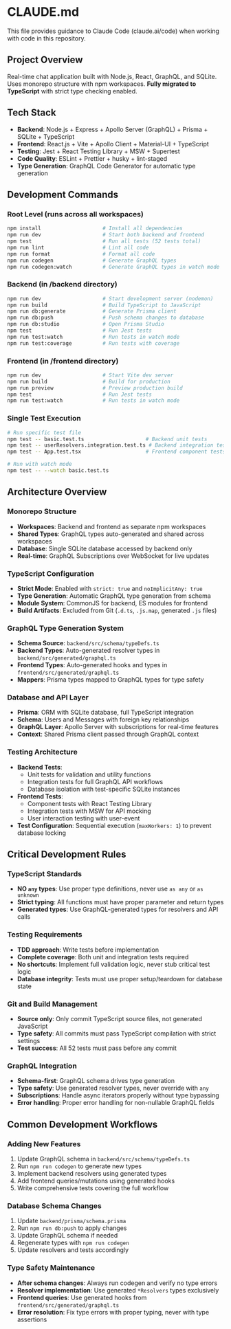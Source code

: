 # CLAUDE.md

This file provides guidance to Claude Code (claude.ai/code) when working with code in this repository.

## Project Overview

Real-time chat application built with Node.js, React, GraphQL, and SQLite. Uses monorepo structure with npm workspaces. **Fully migrated to TypeScript** with strict type checking enabled.

## Tech Stack

- **Backend**: Node.js + Express + Apollo Server (GraphQL) + Prisma + SQLite + TypeScript
- **Frontend**: React.js + Vite + Apollo Client + Material-UI + TypeScript
- **Testing**: Jest + React Testing Library + MSW + Supertest
- **Code Quality**: ESLint + Prettier + husky + lint-staged
- **Type Generation**: GraphQL Code Generator for automatic type generation

## Development Commands

### Root Level (runs across all workspaces)
```bash
npm install                    # Install all dependencies
npm run dev                    # Start both backend and frontend
npm test                       # Run all tests (52 tests total)
npm run lint                   # Lint all code
npm run format                 # Format all code
npm run codegen                # Generate GraphQL types
npm run codegen:watch          # Generate GraphQL types in watch mode
```

### Backend (in /backend directory)
```bash
npm run dev                    # Start development server (nodemon)
npm run build                  # Build TypeScript to JavaScript
npm run db:generate            # Generate Prisma client
npm run db:push                # Push schema changes to database
npm run db:studio              # Open Prisma Studio
npm test                       # Run Jest tests
npm run test:watch             # Run tests in watch mode
npm run test:coverage          # Run tests with coverage
```

### Frontend (in /frontend directory)
```bash
npm run dev                    # Start Vite dev server
npm run build                  # Build for production
npm run preview                # Preview production build
npm test                       # Run Jest tests
npm run test:watch             # Run tests in watch mode
```

### Single Test Execution
```bash
# Run specific test file
npm test -- basic.test.ts                    # Backend unit tests
npm test -- userResolvers.integration.test.ts # Backend integration tests
npm test -- App.test.tsx                     # Frontend component tests

# Run with watch mode
npm test -- --watch basic.test.ts
```

## Architecture Overview

### Monorepo Structure
- **Workspaces**: Backend and frontend as separate npm workspaces
- **Shared Types**: GraphQL types auto-generated and shared across workspaces
- **Database**: Single SQLite database accessed by backend only
- **Real-time**: GraphQL Subscriptions over WebSocket for live updates

### TypeScript Configuration
- **Strict Mode**: Enabled with `strict: true` and `noImplicitAny: true`
- **Type Generation**: Automatic GraphQL type generation from schema
- **Module System**: CommonJS for backend, ES modules for frontend
- **Build Artifacts**: Excluded from Git (`.d.ts`, `.js.map`, generated `.js` files)

### GraphQL Type Generation System
- **Schema Source**: `backend/src/schema/typeDefs.ts`
- **Backend Types**: Auto-generated resolver types in `backend/src/generated/graphql.ts`
- **Frontend Types**: Auto-generated hooks and types in `frontend/src/generated/graphql.ts`
- **Mappers**: Prisma types mapped to GraphQL types for type safety

### Database and API Layer
- **Prisma**: ORM with SQLite database, full TypeScript integration
- **Schema**: Users and Messages with foreign key relationships
- **GraphQL Layer**: Apollo Server with subscriptions for real-time features
- **Context**: Shared Prisma client passed through GraphQL context

### Testing Architecture
- **Backend Tests**: 
  - Unit tests for validation and utility functions
  - Integration tests for full GraphQL API workflows
  - Database isolation with test-specific SQLite instances
- **Frontend Tests**:
  - Component tests with React Testing Library
  - Integration tests with MSW for API mocking
  - User interaction testing with user-event
- **Test Configuration**: Sequential execution (`maxWorkers: 1`) to prevent database locking

## Critical Development Rules

### TypeScript Standards
- **NO `any` types**: Use proper type definitions, never use `as any` or `as unknown`
- **Strict typing**: All functions must have proper parameter and return types
- **Generated types**: Use GraphQL-generated types for resolvers and API calls

### Testing Requirements
- **TDD approach**: Write tests before implementation
- **Complete coverage**: Both unit and integration tests required
- **No shortcuts**: Implement full validation logic, never stub critical test logic
- **Database integrity**: Tests must use proper setup/teardown for database state

### Git and Build Management
- **Source only**: Only commit TypeScript source files, not generated JavaScript
- **Type safety**: All commits must pass TypeScript compilation with strict settings
- **Test success**: All 52 tests must pass before any commit

### GraphQL Integration
- **Schema-first**: GraphQL schema drives type generation
- **Type safety**: Use generated resolver types, never override with `any`
- **Subscriptions**: Handle async iterators properly without type bypassing
- **Error handling**: Proper error handling for non-nullable GraphQL fields

## Common Development Workflows

### Adding New Features
1. Update GraphQL schema in `backend/src/schema/typeDefs.ts`
2. Run `npm run codegen` to generate new types
3. Implement backend resolvers using generated types
4. Add frontend queries/mutations using generated hooks
5. Write comprehensive tests covering the full workflow

### Database Schema Changes
1. Update `backend/prisma/schema.prisma`
2. Run `npm run db:push` to apply changes
3. Update GraphQL schema if needed
4. Regenerate types with `npm run codegen`
5. Update resolvers and tests accordingly

### Type Safety Maintenance
- **After schema changes**: Always run codegen and verify no type errors
- **Resolver implementation**: Use generated `*Resolvers` types exclusively  
- **Frontend queries**: Use generated hooks from `frontend/src/generated/graphql.ts`
- **Error resolution**: Fix type errors with proper typing, never with type assertions
